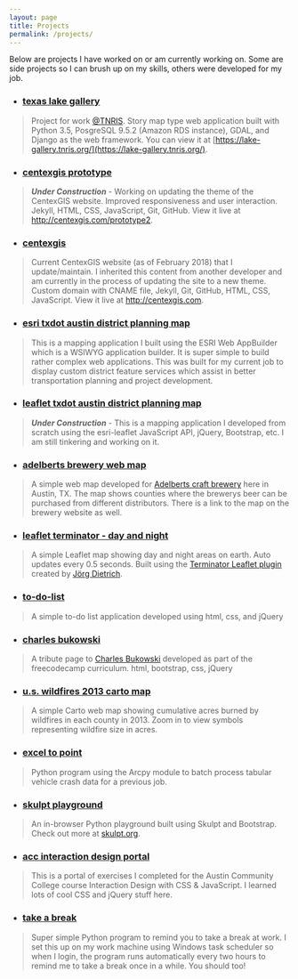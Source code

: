 ```yaml
---
layout: page
title: Projects
permalink: /projects/
---
```


Below are projects I have worked on or am currently working on. Some are side projects so I can brush up on my skills, others were developed for my job.

- ### [texas lake gallery](https://github.com/TNRIS/lake-gallery)
> Project for work [@TNRIS](https://github.com/TNRIS). Story map type web application built with Python 3.5, PosgreSQL 9.5.2 (Amazon RDS instance), GDAL, and Django as the web framework. You can view it at [https://lake-gallery.tnris.org/](https://lake-gallery.tnris.org/).

- ### [centexgis prototype](https://github.com/centexgis/prototype2)
> ***Under Construction*** - Working on updating the theme of the CentexGIS website. Improved responsiveness and user interaction. Jekyll, HTML, CSS, JavaScript, Git, GitHub. View it live at http://centexgis.com/prototype2.

- ### [centexgis](https://github.com/centexgis/centexgis.github.io)
> Current CentexGIS website (as of February 2018) that I update/maintain. I inherited this content from another developer and am currently in the process of updating the site to a new theme. Custom domain with CNAME file, Jekyll, Git, GitHub, HTML, CSS, JavaScript. View it live at http://centexgis.com.

- ### [esri txdot austin district planning map](https://txdot.maps.arcgis.com/apps/webappviewer/index.html?id=a13a2f06aaf242c5807abb33eb36a3f1)
> This is a mapping application I built using the ESRI Web AppBuilder which is a WSIWYG application builder. It is super simple to build rather complex web applications. This was built for my current job to display custom district feature services which assist in better transportation planning and project development.

- ### [leaflet txdot austin district planning map](https://atxdot.github.io/planning-map)
> ***Under Construction*** - This is a mapping application I developed from scratch using the esri-leaflet JavaScript API, jQuery, Bootstrap, etc. I am still tinkering and working on it.

- ### [adelberts brewery web map](https://adelbertsbeer.github.io/)
> A simple web map developed for [Adelberts craft brewery](http://adelbertsbeer.com) here in Austin, TX. The map shows counties where the brewerys beer can be purchased from different distributors. There is a link to the map on the brewery website as well.

- ### [leaflet terminator - day and night](http://johnwhaney.com/day-and-night)
> A simple Leaflet map showing day and night areas on earth. Auto updates every 0.5 seconds. Built using the [Terminator Leaflet plugin](https://github.com/joergdietrich/Leaflet.Terminator) created by [Jörg Dietrich](https://github.com/joergdietrich).

- ### [to-do-list](http://johnwhaney.com/to-do-list)
> A simple to-do list application developed using html, css, and jQuery

- ### [charles bukowski](http://johnwhaney.com/cbukowski)
> A tribute page to [Charles Bukowski](https://en.wikipedia.org/wiki/Charles_Bukowski) developed as part of the freecodecamp curriculum. html, bootstrap, css, jQuery

- ### [u.s. wildfires 2013 carto map](https://nmp.carto.com/u/jwhaney/builder/49432360-1281-11e7-af7a-0e3ff518bd15/embed?state=%7B%22map%22%3A%7B%22ne%22%3A%5B20.46818922264095%2C-139.74609375000003%5D%2C%22sw%22%3A%5B53.14677033085084%2C-59.23828125000001%5D%2C%22center%22%3A%5B38.634036452919226%2C-99.49218750000001%5D%2C%22zoom%22%3A5%7D%7D)
> A simple Carto web map showing cumulative acres burned by wildfires in each county in 2013. Zoom in to view symbols representing wildfire size in acres.

- ### [excel to point](https://github.com/jwhaney/exc-to-pt)
> Python program using the Arcpy module to batch process tabular vehicle crash data for a previous job.

- ### [skulpt playground](http://johnwhaney.com/skulpt-play)
> An in-browser Python playground built using Skulpt and Bootstrap. Check out more at [skulpt.org](http://skulpt.org).

- ### [acc interaction design portal](http://johnwhaney.com/acc-interaction-design)
> This is a portal of exercises I completed for the Austin Community College course Interaction Design with CSS & JavaScript. I learned lots of cool CSS and jQuery stuff here.

- ### [take a break](https://github.com/jwhaney/take-a-break)
> Super simple Python program to remind you to take a break at work. I set this up on my work machine using Windows task scheduler so when I login, the program runs automatically every two hours to remind me to take a break once in a while. You should too!
